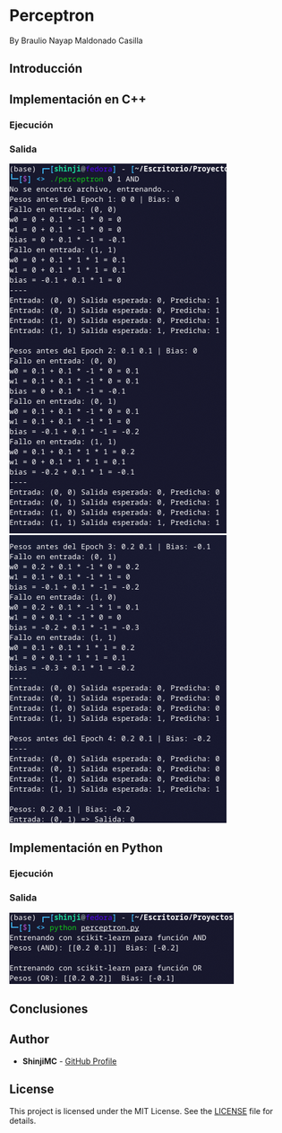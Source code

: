 # Perceptron

By Braulio Nayap Maldonado Casilla

## Introducción

## Implementación en C++

### Ejecución

### Salida

![Ejecución](.docs/perceptron_AND_1.png)
![Ejecución](.docs/perceptron_AND_2.png)

## Implementación en Python

### Ejecución

### Salida

![Ejecución](.docs/python_perceptron.png)

## Conclusiones

## Author

- **ShinjiMC** - [GitHub Profile](https://github.com/ShinjiMC)

## License

This project is licensed under the MIT License. See the [LICENSE](LICENSE) file for details.
